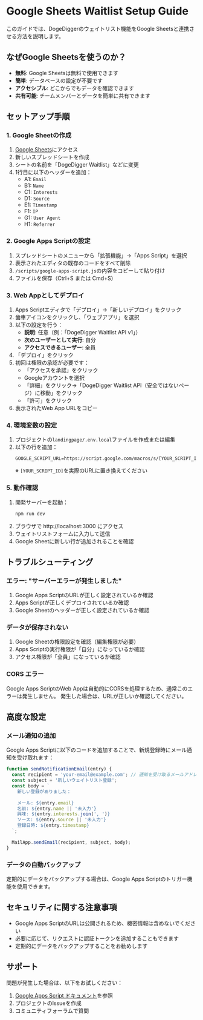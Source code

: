 # Google Sheets Waitlist Setup Guide

このガイドでは、DogeDiggerのウェイトリスト機能をGoogle Sheetsと連携させる方法を説明します。

## なぜGoogle Sheetsを使うのか？

- **無料**: Google Sheetsは無料で使用できます
- **簡単**: データベースの設定が不要です
- **アクセシブル**: どこからでもデータを確認できます
- **共有可能**: チームメンバーとデータを簡単に共有できます

## セットアップ手順

### 1. Google Sheetの作成

1. [Google Sheets](https://sheets.google.com)にアクセス
2. 新しいスプレッドシートを作成
3. シートの名前を「DogeDigger Waitlist」などに変更
4. 1行目に以下のヘッダーを追加：
   - A1: `Email`
   - B1: `Name`
   - C1: `Interests`
   - D1: `Source`
   - E1: `Timestamp`
   - F1: `IP`
   - G1: `User Agent`
   - H1: `Referrer`

### 2. Google Apps Scriptの設定

1. スプレッドシートのメニューから「拡張機能」→「Apps Script」を選択
2. 表示されたエディタの既存のコードをすべて削除
3. `/scripts/google-apps-script.js`の内容をコピーして貼り付け
4. ファイルを保存（Ctrl+S または Cmd+S）

### 3. Web Appとしてデプロイ

1. Apps Scriptエディタで「デプロイ」→「新しいデプロイ」をクリック
2. 歯車アイコンをクリックし、「ウェブアプリ」を選択
3. 以下の設定を行う：
   - **説明**: 任意（例：「DogeDigger Waitlist API v1」）
   - **次のユーザーとして実行**: 自分
   - **アクセスできるユーザー**: 全員
4. 「デプロイ」をクリック
5. 初回は権限の承認が必要です：
   - 「アクセスを承認」をクリック
   - Googleアカウントを選択
   - 「詳細」をクリック→「DogeDigger Waitlist API（安全ではないページ）に移動」をクリック
   - 「許可」をクリック
6. 表示されたWeb App URLをコピー

### 4. 環境変数の設定

1. プロジェクトの`landingpage/.env.local`ファイルを作成または編集
2. 以下の行を追加：
   ```
   GOOGLE_SCRIPT_URL=https://script.google.com/macros/s/[YOUR_SCRIPT_ID]/exec
   ```
   ※ `[YOUR_SCRIPT_ID]`を実際のURLに置き換えてください

### 5. 動作確認

1. 開発サーバーを起動：
   ```bash
   npm run dev
   ```
2. ブラウザで http://localhost:3000 にアクセス
3. ウェイトリストフォームに入力して送信
4. Google Sheetに新しい行が追加されることを確認

## トラブルシューティング

### エラー: "サーバーエラーが発生しました"

1. Google Apps ScriptのURLが正しく設定されているか確認
2. Apps Scriptが正しくデプロイされているか確認
3. Google Sheetのヘッダーが正しく設定されているか確認

### データが保存されない

1. Google Sheetの権限設定を確認（編集権限が必要）
2. Apps Scriptの実行権限が「自分」になっているか確認
3. アクセス権限が「全員」になっているか確認

### CORS エラー

Google Apps ScriptのWeb Appは自動的にCORSを処理するため、通常このエラーは発生しません。
発生した場合は、URLが正しいか確認してください。

## 高度な設定

### メール通知の追加

Google Apps Scriptに以下のコードを追加することで、新規登録時にメール通知を受け取れます：

```javascript
function sendNotificationEmail(entry) {
  const recipient = 'your-email@example.com'; // 通知を受け取るメールアドレス
  const subject = '新しいウェイトリスト登録';
  const body = `
    新しい登録がありました：
    
    メール: ${entry.email}
    名前: ${entry.name || '未入力'}
    興味: ${entry.interests.join(', ')}
    ソース: ${entry.source || '未入力'}
    登録日時: ${entry.timestamp}
  `;
  
  MailApp.sendEmail(recipient, subject, body);
}
```

### データの自動バックアップ

定期的にデータをバックアップする場合は、Google Apps Scriptのトリガー機能を使用できます。

## セキュリティに関する注意事項

- Google Apps ScriptのURLは公開されるため、機密情報は含めないでください
- 必要に応じて、リクエストに認証トークンを追加することもできます
- 定期的にデータをバックアップすることをお勧めします

## サポート

問題が発生した場合は、以下をお試しください：

1. [Google Apps Script ドキュメント](https://developers.google.com/apps-script)を参照
2. プロジェクトのIssueを作成
3. コミュニティフォーラムで質問